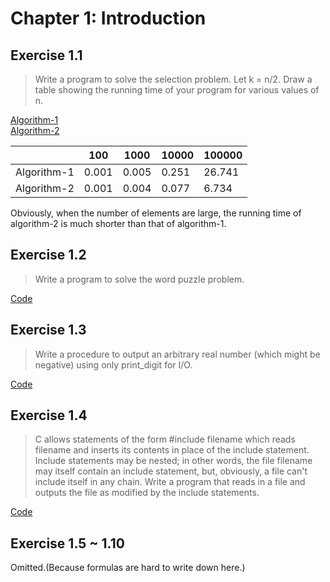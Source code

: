 #  Chapter 1: Introduction
## Exercise 1.1
> Write a program to solve the selection problem. Let k = n/2. Draw a table showing the running time of your program for various values of n.

[Algorithm-1](https://github.com/seineo/Solutions-for-Data-Structures-and-Algorithm-Analysis-in-C-2th-exercises/blob/master/ch01/ex1_01_algorithm-1.cpp)  
[Algorithm-2](https://github.com/seineo/Solutions-for-Data-Structures-and-Algorithm-Analysis-in-C-2th-exercises/blob/master/ch01/ex1_01_algorithm-2.cpp)

|   |100|1000|10000|100000|
|---|---|----|-----|------|
|Algorithm-1|0.001|0.005|0.251|26.741|
|Algorithm-2|0.001|0.004|0.077|6.734|

Obviously, when the number of elements are large, the running time of algorithm-2 is much shorter than that of algorithm-1.

## Exercise 1.2
> Write a program to solve the word puzzle problem.

[Code](https://github.com/seineo/Data-Structures-and-Algorithm-Analysis-in-C/blob/master/ch01/ex1_02.cpp)

## Exercise 1.3
> Write a procedure to output an arbitrary real number (which might be
negative) using only print_digit for I/O.

[Code](https://github.com/seineo/Data-Structures-and-Algorithm-Analysis-in-C/blob/master/ch01/ex1_03.cpp)

## Exercise 1.4
> C allows statements of the form
#include filename
which reads filename and inserts its contents in place of the include statement.
Include statements may be nested; in other words, the file filename may itself
contain an include statement, but, obviously, a file can't include itself in any
chain. Write a program that reads in a file and outputs the file as modified by
the include statements.

[Code](https://github.com/seineo/Data-Structures-and-Algorithm-Analysis-in-C/blob/master/ch01/ex1_04.cpp)

## Exercise 1.5 ~ 1.10
Omitted.(Because formulas are hard to write down here.)
